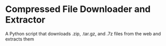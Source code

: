 # Compressed File Downloader and Extractor
A Python script that downloads .zip, .tar.gz, and .7z files from the web and extracts them